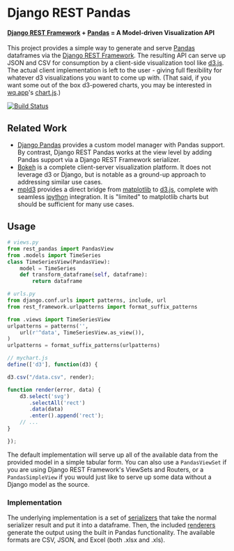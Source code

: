 Django REST Pandas
==================

#### [Django REST Framework] + [Pandas] = A Model-driven Visualization API

This project provides a simple way to generate and serve [Pandas] dataframes via the [Django REST Framework].  The resulting API can serve up JSON and CSV for consumption by a client-side visualization tool like [d3.js].  The actual client implementation is left to the user - giving full flexibility for whatever d3 visualizations you want to come up with.  (That said, if you want some out of the box d3-powered charts, you may be interested in [wq.app]'s [chart.js].)

[![Build Status](https://travis-ci.org/wq/django-rest-pandas.png?branch=master)](https://travis-ci.org/wq/django-rest-pandas) 

## Related Work

 * [Django Pandas] provides a custom model manager with Pandas support.  By contrast, Django REST Pandas works at the view level by adding Pandas support via a Django REST Framework serializer.
 * [Bokeh] is a complete client-server visualization platform.  It does not leverage d3 or Django, but is notable as a ground-up approach to addressing similar use cases.
 * [mpld3] provides a direct bridge from [matplotlib] to [d3.js], complete with seamless [ipython] integration.  It is "limited" to matplotlib charts but should be sufficient for many use cases.

## Usage

```python
# views.py
from rest_pandas import PandasView
from .models import TimeSeries
class TimeSeriesView(PandasView):
    model = TimeSeries
    def transform_dataframe(self, dataframe):
        return dataframe
```

```python
# urls.py
from django.conf.urls import patterns, include, url
from rest_framework.urlpatterns import format_suffix_patterns

from .views import TimeSeriesView
urlpatterns = patterns('',
    url(r'^data', TimeSeriesView.as_view()),
)
urlpatterns = format_suffix_patterns(urlpatterns)

```


```javascript
// mychart.js
define(['d3'], function(d3) {

d3.csv("/data.csv", render);

function render(error, data) {
    d3.select('svg')
       .selectAll('rect')
       .data(data)
       .enter().append('rect');
    // ...
}

});
```

The default implementation will serve up all of the available data from the provided model in a simple tabular form.  You can also use a `PandasViewSet` if you are using Django REST Framework's ViewSets and Routers, or a `PandasSimpleView` if you would just like to serve up some data without a Django model as the source.

### Implementation
The underlying implementation is a set of [serializers] that take the normal serializer result and put it into a dataframe.  Then, the included [renderers] generate the output using the built in Pandas functionality.  The available formats are CSV, JSON, and Excel (both .xlsx and .xls).

[Django REST Framework]: http://django-rest-framework.org
[Pandas]: http://pandas.pydata.org
[d3.js]: http://d3js.org
[wq.app]: http://wq.io/wq.app
[chart.js]: http://wq.io/docs/chart-js
[Django Pandas]: https://github.com/chrisdev/django-pandas/
[bokeh]: http://bokeh.pydata.org/
[mpld3]: https://github.com/jakevdp/mpld3
[matplotlib]: http://matplotlib.org/
[ipython]: http://ipython.org/
[serializers]: https://github.com/wq/django-rest-pandas/blob/master/rest_pandas/serializers.py
[renderers]: https://github.com/wq/django-rest-pandas/blob/master/rest_pandas/renderers.py
